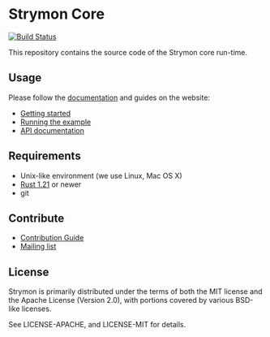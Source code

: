 Strymon Core
============

[![Build Status](https://travis-ci.org/strymon-system/strymon-core.svg?branch=master)](https://travis-ci.org/strymon-system/strymon-core)

This repository contains the source code of the Strymon core run-time.

## Usage

Please follow the [documentation](http://strymon-system.github.io/docs/) and guides on the website:

 - [Getting started](https://strymon-system.github.io/docs/getting-started)
 - [Running the example](http://strymon-system.github.io/docs/running-the-example)
 - [API documentation](https://strymon-system.github.io/strymon-core)


## Requirements

 - Unix-like environment (we use Linux, Mac OS X)
 - [Rust 1.21](https://www.rust-lang.org/) or newer
 - git

## Contribute

 - [Contribution Guide](https://strymon-system.github.io/docs/how-to-contribute)
 - [Mailing list](https://lists.inf.ethz.ch/mailman/listinfo/strymon-users)

## License

Strymon is primarily distributed under the terms of both the MIT license and the Apache License (Version 2.0), with portions covered by various BSD-like licenses.

See LICENSE-APACHE, and LICENSE-MIT for details.
